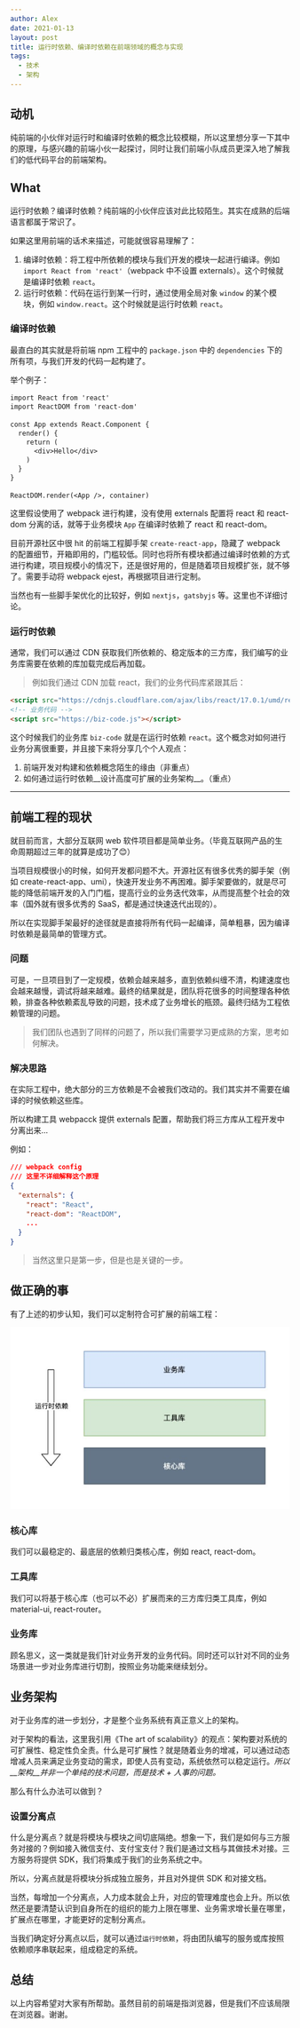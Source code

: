 ```yaml
---
author: Alex
date: 2021-01-13
layout: post
title: 运行时依赖、编译时依赖在前端领域的概念与实现
tags:
  - 技术
  - 架构
---
```


## 动机

纯前端的小伙伴对运行时和编译时依赖的概念比较模糊，所以这里想分享一下其中的原理，与感兴趣的前端小伙一起探讨，同时让我们前端小队成员更深入地了解我们的低代码平台的前端架构。

## What

运行时依赖？编译时依赖？纯前端的小伙伴应该对此比较陌生。其实在成熟的后端语言都属于常识了。

如果这里用前端的话术来描述，可能就很容易理解了：

1. 编译时依赖：将工程中所依赖的模块与我们开发的模块一起进行编译。例如 `import React from 'react'`（webpack 中不设置 externals）。这个时候就是编译时依赖 `react`。
2. 运行时依赖：代码在运行到某一行时，通过使用全局对象 `window` 的某个模块，例如 `window.react`。这个时候就是运行时依赖 `react`。

### 编译时依赖

最直白的其实就是将前端 npm 工程中的 `package.json` 中的 `dependencies` 下的所有项，与我们开发的代码一起构建了。

举个例子：

```tsx
import React from 'react'
import ReactDOM from 'react-dom'

const App extends React.Component {
  render() {
    return (
      <div>Hello</div>
    )
  }
}

ReactDOM.render(<App />, container)
```

这里假设使用了 webpack 进行构建，没有使用 externals 配置将 react 和 react-dom 分离的话，就等于业务模块 `App` 在编译时依赖了 react 和 react-dom。

目前开源社区中很 hit 的前端工程脚手架 `create-react-app`，隐藏了 webpack 的配置细节，开箱即用的，门槛较低。同时也将所有模块都通过编译时依赖的方式进行构建，项目规模小的情况下，还是很好用的，但是随着项目规模扩张，就不够了。需要手动将 webpack ejest，再根据项目进行定制。

当然也有一些脚手架优化的比较好，例如 `nextjs`，`gatsbyjs` 等。这里也不详细讨论。

### 运行时依赖

通常，我们可以通过 CDN 获取我们所依赖的、稳定版本的三方库，我们编写的业务库需要在依赖的库加载完成后再加载。

> 例如我们通过 CDN 加载 react，我们的业务代码库紧跟其后：

```html
<script src="https://cdnjs.cloudflare.com/ajax/libs/react/17.0.1/umd/react.production.min.js"></script>
<!-- 业务代码 -->
<script src="https://biz-code.js"></script>
```

这个时候我们的业务库 `biz-code` 就是在运行时依赖 `react`。这个概念对如何进行业务分离很重要，并且接下来将分享几个个人观点：

1. 前端开发对构建和依赖概念陌生的缘由（非重点）
2. 如何通过运行时依赖__设计高度可扩展的业务架构__。（重点）

---

## 前端工程的现状

就目前而言，大部分互联网 web 软件项目都是简单业务。（毕竟互联网产品的生命周期超过三年的就算是成功了😊）

当项目规模很小的时候，如何开发都问题不大。开源社区有很多优秀的脚手架（例如 create-react-app、umi），快速开发业务不再困难。脚手架要做的，就是尽可能的降低前端开发的入门门槛，提高行业的业务迭代效率，从而提高整个社会的效率（国外就有很多优秀的 SaaS，都是通过快速迭代出现的）。

所以在实现脚手架最好的途径就是直接将所有代码一起编译，简单粗暴，因为编译时依赖是最简单的管理方式。

### 问题

可是，一旦项目到了一定规模，依赖会越来越多，直到依赖纠缠不清，构建速度也会越来越慢，调试将越来越难。最终的结果就是，团队将花很多的时间整理各种依赖，排查各种依赖紊乱导致的问题，技术成了业务增长的瓶颈。最终归结为工程依赖管理的问题。

> 我们团队也遇到了同样的问题了，所以我们需要学习更成熟的方案，思考如何解决。

### 解决思路

在实际工程中，绝大部分的三方依赖是不会被我们改动的。我们其实并不需要在编译的时候依赖这些库。

所以构建工具 webpacck 提供 externals 配置，帮助我们将三方库从工程开发中分离出来...

例如：

```json
/// webpack config
/// 这里不详细解释这个原理
{
  "externals": {
    "react": "React",
    "react-dom": "ReactDOM",
    ...
  }
}
```

> 当然这里只是第一步，但是也是关键的一步。

## 做正确的事

有了上述的初步认知，我们可以定制符合可扩展的前端工程：

![img](../../assets/images/依赖分层图例.jpg)

### 核心库

我们可以最稳定的、最底层的依赖归类核心库，例如 react, react-dom。

### 工具库

我们可以将基于核心库（也可以不必）扩展而来的三方库归类工具库，例如 material-ui, react-router。

### 业务库

顾名思义，这一类就是我们针对业务开发的业务代码。同时还可以针对不同的业务场景进一步对业务库进行切割，按照业务功能来继续划分。

## 业务架构

对于业务库的进一步划分，才是整个业务系统有真正意义上的架构。

对于架构的看法，这里我引用《The art of scalability》的观点：架构要对系统的可扩展性、稳定性负全责。什么是可扩展性？就是随着业务的增减，可以通过动态增减人员来满足业务变动的需求，即使人员有变动，系统依然可以稳定运行。_所以__架构__并非一个单纯的技术问题，而是技术 + 人事的问题。_

那么有什么办法可以做到？

### 设置分离点

什么是分离点？就是将模块与模块之间切底隔绝。想象一下，我们是如何与三方服务对接的？例如接入微信支付、支付宝支付？我们是通过文档与其做技术对接。三方服务将提供 SDK，我们将集成于我们的业务系统之中。

所以，分离点就是将模块分拆成独立服务，并且对外提供 SDK 和对接文档。

当然，每增加一个分离点，人力成本就会上升，对应的管理难度也会上升。所以依然还是要清楚认识到自身所在的组织的能力上限在哪里、业务需求增长量在哪里，扩展点在哪里，才能更好的定制分离点。

当我们确定好分离点以后，就可以通过`运行时依赖`，将由团队编写的服务或库按照依赖顺序串联起来，组成稳定的系统。

## 总结

以上内容希望对大家有所帮助。虽然目前的前端是指浏览器，但是我们不应该局限在浏览器。谢谢。

